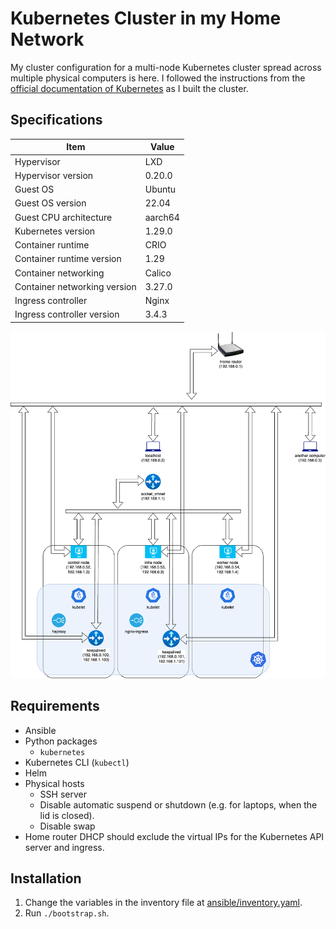 # Kubernetes Cluster in my Home Network

My cluster configuration for a multi-node Kubernetes cluster spread across multiple physical computers is here.
I followed the instructions from the [official documentation of Kubernetes](https://kubernetes.io/docs/setup/production-environment/) as I built the cluster.

## Specifications

| Item                         | Value   |
| ---------------------------- | ------- |
| Hypervisor                   | LXD     |
| Hypervisor version           | 0.20.0  |
| Guest OS                     | Ubuntu  |
| Guest OS version             | 22.04   |
| Guest CPU architecture       | aarch64 |
| Kubernetes version           | 1.29.0  |
| Container runtime            | CRIO    |
| Container runtime version    | 1.29    |
| Container networking         | Calico  |
| Container networking version | 3.27.0  |
| Ingress controller           | Nginx   |
| Ingress controller version   | 3.4.3   |

![Network diagram](./docs/k8s-homenet-overview.png)

## Requirements

- Ansible
- Python packages
  - `kubernetes`
- Kubernetes CLI (`kubectl`)
- Helm
- Physical hosts
  - SSH server
  - Disable automatic suspend or shutdown (e.g. for laptops, when the lid is closed).
  - Disable swap
- Home router DHCP should exclude the virtual IPs for the Kubernetes API server and ingress.

## Installation

1. Change the variables in the inventory file at [ansible/inventory.yaml](./ansible/inventory.yaml).
2. Run `./bootstrap.sh`.
